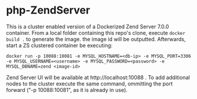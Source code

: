 php-ZendServer
==============

This is a cluster enabled version of a Dockerized Zend Server 7.0.0 container.
From a local folder containing this repo's clone, execute ` docker build . ` to generate the image. the image id will be outputted.
Afterwards, start a ZS clustered container be executing:

`docker run -p 10088:10081 -e MYSQL_HOSTNAME=<db-ip> -e MYSQL_PORT=3306 -e MYSQL_USERNAME=<username> -e MYSQL_PASSWORD=<password> -e MYSQL_DBNAME=zend <image-id>`

Zend Server UI will be available at http://localhost:10088 .
To add additional nodes to the cluster execute the same command, ommitting the port forward ("-p 10088:10081", as it is already in use).

